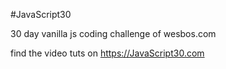 #JavaScript30

30 day vanilla js coding challenge of wesbos.com

find the video tuts on https://JavaScript30.com